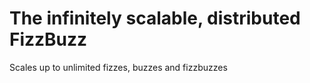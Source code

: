 # The infinitely scalable, distributed FizzBuzz
Scales up to unlimited fizzes, buzzes and fizzbuzzes
